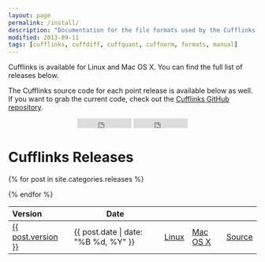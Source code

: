 ```yaml
---
layout: page
permalink: /install/
description: "Documentation for the file formats used by the Cufflinks suite."
modified: 2013-09-11
tags: [cufflinks, cuffdiff, cuffquant, cuffnorm, formats, manual]
---
```


Cufflinks is available for Linux and Mac OS X. You can find the full list of releases below. 

The Cufflinks source code for each point release is available below as well. If you want to grab the current code, check out the <a href="https://github.com/cole-trapnell-lab/cufflinks">Cufflinks GitHub repository</a>.

<center>
<iframe src="http://ghbtns.com/github-btn.html?user=cole-trapnell-lab&repo=cufflinks&type=watch&count=true" allowtransparency="true" frameborder="0" scrolling="0" width="110" height="20"></iframe>

<iframe src="http://ghbtns.com/github-btn.html?user=cole-trapnell-lab&repo=cufflinks&type=fork&count=true" allowtransparency="true" frameborder="0" scrolling="0" width="110" height="20"></iframe>
</center>

<h1>Cufflinks Releases</h1>
<table class="table">
  <thead>
    <tr>
      <th style="text-align: left">Version</th>
      <th>Date</th>
      <th></th>
      <th></th>
      <th></th>
    </tr>
  </thead>

{% for post in site.categories.releases %}
    <tr>
    	<td><a href="{{ site.url }}{{ post.url }}">{{ post.version }}</a></td>
    	<td><span class="entry-date"><time datetime="{{ post.date | date_to_xmlschema }}">{{ post.date | date: "%B %d, %Y" }}</time></span></td>
    	<td><a href="{{ site.url }}/assets/downloads/cufflinks-{{ post.version }}.Linux_x86_64.tar.gz">Linux</a></td>
    	<td><a href="{{ site.url }}/assets/downloads/cufflinks-{{ post.version }}.OSX_x86_64.tar.gz">Mac OS X</a></td>
    	<td><a href="{{ site.url }}/assets/downloads/cufflinks-{{ post.version }}.tar.gz">Source</a></td>
    </tr>
{% endfor %} 
</table>